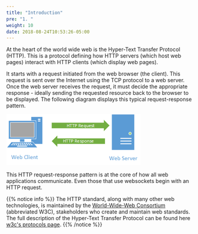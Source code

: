 ```yaml
---
title: "Introduction"
pre: "1. "
weight: 10
date: 2018-08-24T10:53:26-05:00
---
```


At the heart of the world wide web is the Hyper-Text Transfer Protocol (HTTP).  This is a protocol defining how HTTP servers (which host web pages) interact with HTTP clients (which display web pages).   

It starts with a request initiated from the web browser (the client).  This request is sent over the Internet using the TCP protocol to a web server.  Once the web server receives the request, it must decide the appropriate response - ideally sending the requested resource back to the browser to be displayed.  The following diagram displays this typical request-response pattern.

![HTTP's request-response pattern](/images/2.0.1.png)

This HTTP request-response pattern is at the core of how all web applications communicate.  Even those that use websockets begin with an HTTP request.

{{% notice info %}}
The HTTP standard, along with many other web technologies, is maintained by the [World-Wide-Web Consortium](https://www.w3.org/) (abbreviated W3C), stakeholders who create and maintain web standards.  The full description of the Hyper-Text Transfer Protocol can be found here [w3c's protocols page](https://www.w3.org/Protocols/).
{{% /notice %}}
